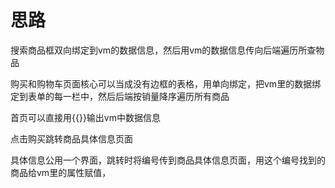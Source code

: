# 思路

搜索商品框双向绑定到vm的数据信息，然后用vm的数据信息传向后端遍历所查物品

购买和购物车页面核心可以当成没有边框的表格，用单向绑定，把vm里的数据绑定到表单的每一栏中，然后后端按销量降序遍历所有商品

首页可以直接用{{}}输出vm中数据信息

点击购买跳转商品具体信息页面

具体信息公用一个界面，跳转时将编号传到商品具体信息页面，用这个编号找到的商品给vm里的属性赋值，